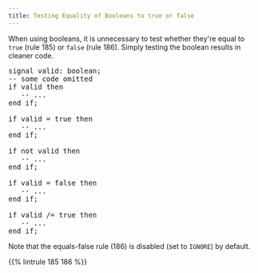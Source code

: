 ```yaml
---
title: Testing Equality of Booleans to true or false
---
```


When using booleans, it is unnecessary to test whether they're equal to `true` (rule 185) or `false` (rule 186). Simply testing the boolean results in cleaner code.

<pre>signal valid: boolean;
-- some code omitted
if <span class="goodcode">valid</span> then
   -- ...
end if;

if <span class="warning">valid = true</span> then
   -- ...
end if;

if <span class="goodcode">not valid</span> then
   -- ...
end if;

if <span class="info">valid = false</span> then
   -- ...
end if;

if <span class="info">valid /= true</span> then
   -- ...
end if;
</pre>

Note that the equals-false rule (186) is disabled (set to `IGNORE`) by default.

{{% lintrule 185 186 %}}
